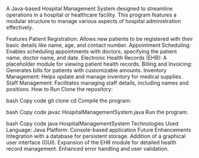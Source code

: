A Java-based Hospital Management System designed to streamline operations in a hospital or healthcare facility. This program features a modular structure to manage various aspects of hospital administration effectively.

Features
Patient Registration: Allows new patients to be registered with their basic details like name, age, and contact number.
Appointment Scheduling: Enables scheduling appointments with doctors, specifying the patient name, doctor name, and date.
Electronic Health Records (EHR): A placeholder module for viewing patient health records.
Billing and Invoicing: Generates bills for patients with customizable amounts.
Inventory Management: Helps update and manage inventory for medical supplies.
Staff Management: Facilitates managing staff details, including names and positions.
How to Run
Clone the repository:

bash
Copy code
git clone <repository-url>
cd <repository-folder>
Compile the program:

bash
Copy code
javac HospitalManagementSystem.java
Run the program:

bash
Copy code
java HospitalManagementSystem
Technologies Used
Language: Java
Platform: Console-based application
Future Enhancements
Integration with a database for persistent storage.
Addition of a graphical user interface (GUI).
Expansion of the EHR module for detailed health record management.
Enhanced error handling and user validation.
